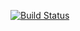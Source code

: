 [![Build Status](https://travis-ci.com/allanmrg/DockerFromZeroToMastery-NodeJS-ReactJS.svg?branch=main)](https://travis-ci.com/allanmrg/DockerFromZeroToMastery-NodeJS-ReactJS)
